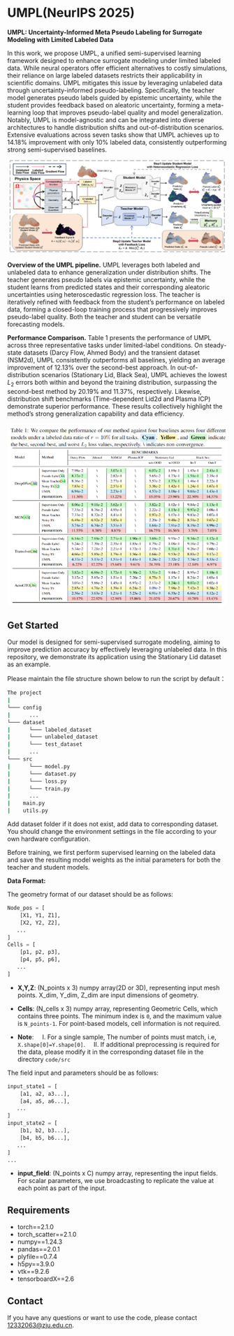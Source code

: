 # UMPL(NeurIPS 2025)
**UMPL: Uncertainty-Informed Meta Pseudo Labeling for Surrogate Modeling with Limited Labeled Data**

In this work, we propose UMPL, a unified semi-supervised learning framework designed to enhance surrogate modeling under limited labeled data. While neural operators offer efficient alternatives to costly simulations, their reliance on large labeled datasets restricts their applicability in scientific domains. UMPL mitigates this issue by leveraging unlabeled data through uncertainty-informed pseudo-labeling. Specifically, the teacher model generates pseudo labels guided by epistemic uncertainty, while the student provides feedback based on aleatoric uncertainty, forming a meta-learning loop that improves pseudo-label quality and model generalization. Notably, UMPL is model-agnostic and can be integrated into diverse architectures to handle distribution shifts and out-of-distribution scenarios. Extensive evaluations across seven tasks show that UMPL achieves up to 14.18% improvement with only 10% labeled data, consistently outperforming strong semi-supervised baselines.

![Method Image](figs/fig1.png)

**Overview of the UMPL pipeline.** UMPL leverages both labeled and unlabeled data to enhance generalization under distribution shifts. The teacher generates pseudo labels via epistemic uncertainty, while the student learns from predicted states and their corresponding aleatoric uncertainties using heteroscedastic regression loss. The teacher is iteratively refined with feedback from the student’s performance on labeled data, forming a closed-loop training process that progressively improves pseudo-label quality. Both the teacher and student can be versatile forecasting models.


**Performance Comparison.** Table 1 presents the performance of UMPL across three representative tasks under limited-label conditions. On steady-state datasets (Darcy Flow, Ahmed Body) and the transient dataset (NSM2d), UMPL consistently outperforms all baselines, yielding an average improvement of $12.13\%$ over the second-best approach. In out-of-distribution scenarios (Stationary Lid, Black Sea), UMPL achieves the lowest $L_2$ errors both within and beyond the training distribution, surpassing the second-best method by $20.19\%$ and $11.37\%$, respectively. Likewise, distribution shift benchmarks (Time-dependent Lid2d and Plasma ICP) demonstrate superior performance. These results collectively highlight the method’s strong generalization capability and data efficiency.

<p align="center">
  <img src="figs/fig2.png" alt="Result Image" />
</p>

## Get Started

Our model is designed for semi-supervised surrogate modeling, aiming to improve prediction accuracy by effectively leveraging unlabeled data. In this repository, we demonstrate its application using the Stationary Lid dataset as an example.

 Please maintain the file structure shown below to run the script by default：

```sh
The project
|
└─── config
|      ...
└─── dataset
|      └─── labeled_dataset
|      └─── unlabeled_dataset
|      └─── test_dataset
|      ...
└─── src
|      └─── model.py
|      └─── dataset.py
|      └─── loss.py
|      └─── train.py
|      ...
|    main.py
|    utils.py
```


Add dataset folder if it does not exist, add data to corresponding dataset. You should change the environment settings in the file according to your own hardware configuration.

Before training, we first perform supervised learning on the labeled data and save the resulting model weights as the initial parameters for both the teacher and student models.




**Data Format:**

The geometry format of our dataset should be as follows:

```python
Node_pos = [
    [X1, Y1, Z1],
    [X2, Y2, Z2],
   ...
]
Cells = [
    [p1, p2, p3],
    [p4, p5, p6],
   ...
]
```
- **X,Y,Z**: (N_points x 3) numpy array(2D or 3D), representing input mesh points. X_dim, Y_dim, Z_dim are input dimensions of geometry.

- **Cells**: (N_cells x 3) numpy array, representing Geometric Cells, which contains three points. The minimum index is `0`, and the maximum value is `N_points-1`. For point-based models, cell information is not required.

- **Note**:
    I. For a single sample, The number of points must match, i.e, ``X.shape[0]=Y.shape[0]``.
    II. If additional preprocessing is required for the data, please modify it in the corresponding dataset file in the directory `code/src`

The field input and parameters should be as follows:

```python
input_state1 = [
    [a1, a2, a3...],
    [a4, a5, a6...],
   ...
]
input_state2 = [
    [b1, b2, b3...],
    [b4, b5, b6...],
   ...
]
...
```
- **input_field**: (N_points x C) numpy array, representing the input fields. For scalar parameters, we use broadcasting to replicate the value at each point as part of the input.

## Requirements

- torch==2.1.0
- torch_scatter==2.1.0
- numpy==1.24.3
- pandas==2.0.1
- plyfile==0.7.4
- h5py==3.9.0
- vtk==9.2.6
- tensorboardX==2.6

## Contact
If you have any questions or want to use the code, please contact 12332063@zju.edu.cn.



